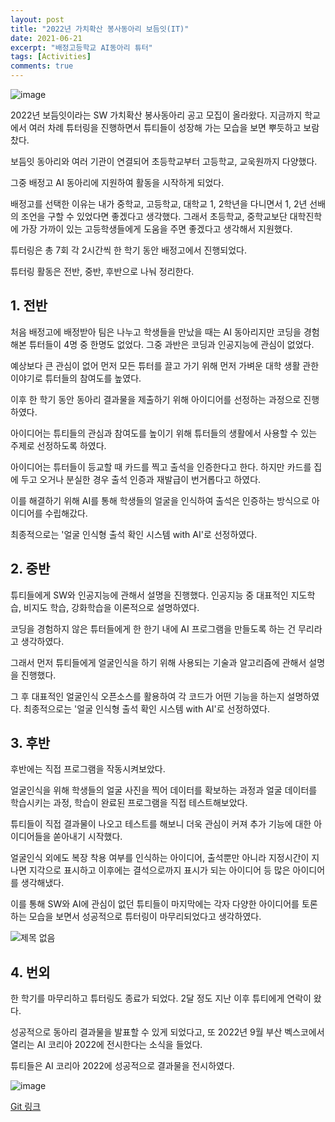 ```yaml
---
layout: post
title: "2022년 가치확산 봉사동아리 보듬잇(IT)"
date: 2021-06-21
excerpt: "배정고등학교 AI동아리 튜터"
tags: [Activities]
comments: true
---
```

![image](https://user-images.githubusercontent.com/70894372/193976637-c805d752-c188-4b10-b59a-bbe14e8e0955.png)

2022년 보듬잇이라는 SW 가치확산 봉사동아리 공고 모집이 올라왔다. 지금까지 학교에서 여러 차례 튜터링을 진행하면서 튜티들이 성장해 가는 모습을 보면 뿌듯하고 보람찼다.

보듬잇 동아리와 여러 기관이 연결되어 초등학교부터 고등학교, 교욱원까지 다양했다.

그중 배정고 AI 동아리에 지원하여 활동을 시작하게 되었다.

배정고를 선택한 이유는 내가 중학교, 고등학교, 대학교 1, 2학년을 다니면서 1, 2년 선배의 조언을 구할 수 있었다면 좋겠다고 생각했다. 그래서 초등학교, 중학교보단 대학진학에 가장 가까이 있는 고등학생들에게 도움을 주면 좋겠다고 생각해서 지원했다.

튜터링은 총 7회 각 2시간씩 한 학기 동안 배정고에서 진행되었다.

튜터링 활동은 전반, 중반, 후반으로 나눠 정리한다.

## 1. 전반

처음 배정고에 배정받아 팀은 나누고 학생들을 만났을 때는 AI 동아리지만 코딩을 경험해본 튜터들이 4명 중 한명도 없었다. 그중 과반은 코딩과 인공지능에 관심이 없었다.

예상보다 큰 관심이 없어 먼저 모든 튜터를 끌고 가기 위해 먼저 가벼운 대학 생활 관한 이야기로 튜터들의 참여도를 높였다.

이후 한 학기 동안 동아리 결과물을 제출하기 위해 아이디어를 선정하는 과정으로 진행하였다.

아이디어는 튜티들의 관심과 참여도를 높이기 위해 튜터들의 생활에서 사용할 수 있는 주제로 선정하도록 하였다.

아이디어는 튜터들이 등교할 때 카드를 찍고 출석을 인증한다고 한다. 하지만 카드를 집에 두고 오거나 분실한 경우 출석 인증과 재발급이 번거롭다고 하였다.

이를 해결하기 위해 AI를 통해 학생들의 얼굴을 인식하여 출석은 인증하는 방식으로 아이디어를 수립해갔다.

최종적으로는 '얼굴 인식형 출석 확인 시스템 with AI'로 선정하였다.

## 2. 중반

튜티들에게 SW와 인공지능에 관해서 설명을 진행했다. 인공지능 중 대표적인 지도학습, 비지도 학습, 강화학습을 이론적으로 설명하였다.

코딩을 경험하지 않은 튜터들에게 한 한기 내에 AI 프로그램을 만들도록 하는 건 무리라고 생각하였다.

그래서 먼저 튜티들에게 얼굴인식을 하기 위해 사용되는 기술과 알고리즘에 관해서 설명을 진행했다.

그 후 대표적인 얼굴인식 오픈소스를 활용하여 각 코드가 어떤 기능을 하는지 설명하였다.
최종적으로는 '얼굴 인식형 출석 확인 시스템 with AI'로 선정하였다.

## 3. 후반

후반에는 직접 프로그램을 작동시켜보았다.

얼굴인식을 위해 학생들의 얼굴 사진을 찍어 데이터를 확보하는 과정과 얼굴 데이터를 학습시키는 과정, 학습이 완료된 프로그램을 직접 테스트해보았다.

튜티들이 직접 결과물이 나오고 테스트를 해보니 더욱 관심이 커져 추가 기능에 대한 아이디어들을 쏟아내기 시작했다.

얼굴인식 외에도 복장 착용 여부를 인식하는 아이디어, 출석뿐만 아니라 지정시간이 지나면 지각으로 표시하고 이후에는 결석으로까지 표시가 되는 아이디어 등 많은 아이디어를 생각해냈다.

이를 통해 SW와 AI에 관심이 없던 튜티들이 마지막에는 각자 다양한 아이디어를 토론하는 모습을 보면서 성공적으로 튜터링이 마무리되었다고 생각하였다.

![제목 없음](https://user-images.githubusercontent.com/70894372/193983853-3696523c-124e-442e-a816-86697b3f063b.png)

## 4. 번외

한 학기를 마무리하고 튜터링도 종료가 되었다. 2달 정도 지난 이후 튜티에게 연락이 왔다.

성공적으로 동아리 결과물을 발표할 수 있게 되었다고,
또 2022년 9월 부산 벡스코에서 열리는 AI 코리아 2022에 전시한다는 소식을 들었다.

튜티들은 AI 코리아 2022에 성공적으로 결과물을 전시하였다.

![image](https://user-images.githubusercontent.com/70894372/193977255-aa02e71d-6051-40e2-8eaa-609c3fc5923c.png)

[Git 링크](https://github.com/glydokid/AI_research/tree/master/%EB%B0%B0%EC%A0%95%EA%B3%A0%20AI%EB%8F%99%EC%95%84%EB%A6%AC%20%EB%A9%98%ED%86%A0%EB%A7%81%20-%20%EC%96%BC%EA%B5%B4%EC%9D%B8%EC%8B%9D)